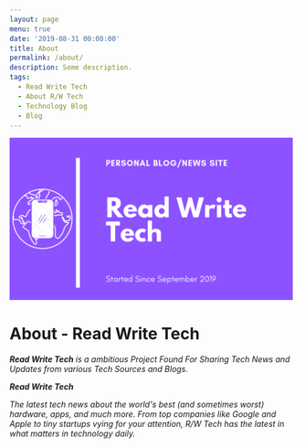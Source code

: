 ```yaml
---
layout: page
menu: true
date: '2019-08-31 00:00:00'
title: About
permalink: /about/
description: Some description.
tags:
  - Read Write Tech
  - About R/W Tech
  - Technology Blog
  - Blog
---
```


<img src="/assets/img/about.png" alt="About Read Write Tech">

# About - Read Write Tech

_**Read Write Tech** is a ambitious Project Found For Sharing Tech News and Updates from various Tech Sources and Blogs._

_**Read Write Tech**_

_The latest tech news about the world's best (and sometimes worst) hardware, apps, and much more. From top companies like Google and Apple to tiny startups vying for your attention, R/W Tech has the latest in what matters in technology daily._
